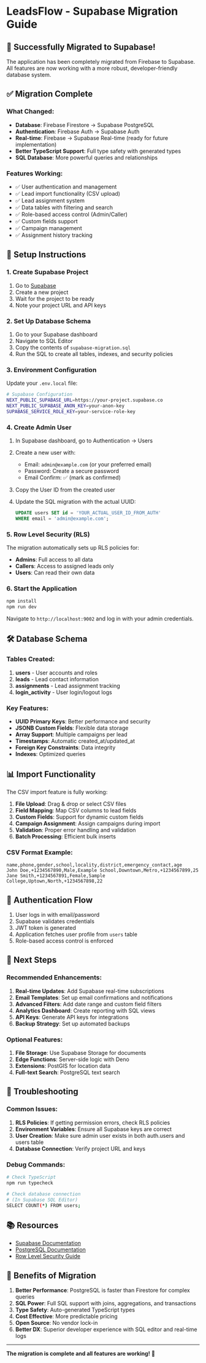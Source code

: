 # LeadsFlow - Supabase Migration Guide

## 🎉 Successfully Migrated to Supabase!

The application has been completely migrated from Firebase to Supabase. All features are now working with a more robust, developer-friendly database system.

## ✅ Migration Complete

### What Changed:
- **Database**: Firebase Firestore → Supabase PostgreSQL
- **Authentication**: Firebase Auth → Supabase Auth
- **Real-time**: Firebase → Supabase Real-time (ready for future implementation)
- **Better TypeScript Support**: Full type safety with generated types
- **SQL Database**: More powerful queries and relationships

### Features Working:
- ✅ User authentication and management
- ✅ Lead import functionality (CSV upload)
- ✅ Lead assignment system
- ✅ Data tables with filtering and search
- ✅ Role-based access control (Admin/Caller)
- ✅ Custom fields support
- ✅ Campaign management
- ✅ Assignment history tracking

## 🚀 Setup Instructions

### 1. Create Supabase Project

1. Go to [Supabase](https://supabase.com)
2. Create a new project
3. Wait for the project to be ready
4. Note your project URL and API keys

### 2. Set Up Database Schema

1. Go to your Supabase dashboard
2. Navigate to SQL Editor
3. Copy the contents of `supabase-migration.sql`
4. Run the SQL to create all tables, indexes, and security policies

### 3. Environment Configuration

Update your `.env.local` file:

```bash
# Supabase Configuration
NEXT_PUBLIC_SUPABASE_URL=https://your-project.supabase.co
NEXT_PUBLIC_SUPABASE_ANON_KEY=your-anon-key
SUPABASE_SERVICE_ROLE_KEY=your-service-role-key
```

### 4. Create Admin User

1. In Supabase dashboard, go to Authentication → Users
2. Create a new user with:
   - Email: `admin@example.com` (or your preferred email)
   - Password: Create a secure password
   - Email Confirm: ✅ (mark as confirmed)

3. Copy the User ID from the created user
4. Update the SQL migration with the actual UUID:
   ```sql
   UPDATE users SET id = 'YOUR_ACTUAL_USER_ID_FROM_AUTH' 
   WHERE email = 'admin@example.com';
   ```

### 5. Row Level Security (RLS)

The migration automatically sets up RLS policies for:
- **Admins**: Full access to all data
- **Callers**: Access to assigned leads only
- **Users**: Can read their own data

### 6. Start the Application

```bash
npm install
npm run dev
```

Navigate to `http://localhost:9002` and log in with your admin credentials.

## 🛠 Database Schema

### Tables Created:

1. **users** - User accounts and roles
2. **leads** - Lead contact information
3. **assignments** - Lead assignment tracking
4. **login_activity** - User login/logout logs

### Key Features:

- **UUID Primary Keys**: Better performance and security
- **JSONB Custom Fields**: Flexible data storage
- **Array Support**: Multiple campaigns per lead
- **Timestamps**: Automatic created_at/updated_at
- **Foreign Key Constraints**: Data integrity
- **Indexes**: Optimized queries

## 📊 Import Functionality

The CSV import feature is fully working:

1. **File Upload**: Drag & drop or select CSV files
2. **Field Mapping**: Map CSV columns to lead fields
3. **Custom Fields**: Support for dynamic custom fields
4. **Campaign Assignment**: Assign campaigns during import
5. **Validation**: Proper error handling and validation
6. **Batch Processing**: Efficient bulk inserts

### CSV Format Example:
```csv
name,phone,gender,school,locality,district,emergency_contact,age
John Doe,+1234567890,Male,Example School,Downtown,Metro,+1234567899,25
Jane Smith,+1234567891,Female,Sample College,Uptown,North,+1234567898,22
```

## 🔐 Authentication Flow

1. User logs in with email/password
2. Supabase validates credentials
3. JWT token is generated
4. Application fetches user profile from `users` table
5. Role-based access control is enforced

## 🎯 Next Steps

### Recommended Enhancements:

1. **Real-time Updates**: Add Supabase real-time subscriptions
2. **Email Templates**: Set up email confirmations and notifications
3. **Advanced Filters**: Add date range and custom field filters
4. **Analytics Dashboard**: Create reporting with SQL views
5. **API Keys**: Generate API keys for integrations
6. **Backup Strategy**: Set up automated backups

### Optional Features:

1. **File Storage**: Use Supabase Storage for documents
2. **Edge Functions**: Server-side logic with Deno
3. **Extensions**: PostGIS for location data
4. **Full-text Search**: PostgreSQL text search

## 🐛 Troubleshooting

### Common Issues:

1. **RLS Policies**: If getting permission errors, check RLS policies
2. **Environment Variables**: Ensure all Supabase keys are correct
3. **User Creation**: Make sure admin user exists in both auth.users and users table
4. **Database Connection**: Verify project URL and keys

### Debug Commands:

```bash
# Check TypeScript
npm run typecheck

# Check database connection
# (In Supabase SQL Editor)
SELECT COUNT(*) FROM users;
```

## 📚 Resources

- [Supabase Documentation](https://supabase.com/docs)
- [PostgreSQL Documentation](https://www.postgresql.org/docs/)
- [Row Level Security Guide](https://supabase.com/docs/guides/auth/row-level-security)

## 🎉 Benefits of Migration

1. **Better Performance**: PostgreSQL is faster than Firestore for complex queries
2. **SQL Power**: Full SQL support with joins, aggregations, and transactions
3. **Type Safety**: Auto-generated TypeScript types
4. **Cost Effective**: More predictable pricing
5. **Open Source**: No vendor lock-in
6. **Better DX**: Superior developer experience with SQL editor and real-time logs

---

**The migration is complete and all features are working!** 🚀